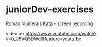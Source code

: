 # juniorDev-exercises

Roman Numerals Kata - screen recording



video on https://www.youtube.com/watch?v=0_U5VQ5DWdI&feature=youtu.be
